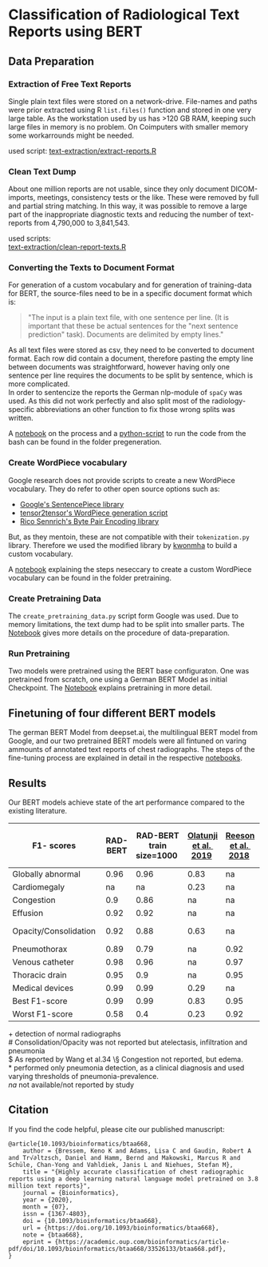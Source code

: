 # Classification of Radiological Text Reports using BERT

## Data Preparation
### Extraction of Free Text Reports
Single plain text files were stored on a network-drive. File-names and paths were prior extracted using R `list.files()` function and stored in one very large table. As the workstation used by us has >120 GB RAM, keeping such large files in memory is no problem. On Coimputers with smaller memory some workarrounds might be needed.   

used script: [text-extraction/extract-reports.R](text-extraction/extract-reports.R)

### Clean Text Dump
About one million reports are not usable, since they only document DICOM-imports, meetings, consistency tests or the like. These were removed by full and partial string matching. In this way, it was possible to remove a large part of the inappropriate diagnostic texts and reducing the number of text-reports from 4,790,000 to 3,841,543. 

used scripts:   
[text-extraction/clean-report-texts.R](text-extraction/clean-report-texts.R)

### Converting the Texts to Document Format
For generation of a custom vocabulary and for generation of training-data for BERT, the source-files need to be in a specific document format which is: 

> "The input is a plain text file, with one sentence per line. (It is important that these be actual sentences for the "next sentence prediction" task). Documents are delimited by empty lines."

As all text files were stored as csv, they need to be converted to document format. Each row did contain a document, therefore pasting the empty line between documents was straightforward, however having only one sentence per line requires the documents to be split by sentence, which is more complicated.  
In order to sentencize the reports the German nlp-module of `spaCy` was used. As this did not work perfectly and also split most of the radiology-specific abbreviations an other function to fix those wrong splits was written. 

A [notebook](pretraining/sentencizing.ipynb) on the process and a [python-script](pretraining/run_sentencizing.py) to run the code from the bash can be found in the folder pregeneration.

### Create WordPiece vocabulary
Google research does not provide scripts to create a new WordPiece vocabulary. They do refer to other open source options such as:

- [Google's SentencePiece library](https://github.com/google/sentencepiece)
- [tensor2tensor's WordPiece generation script](https://github.com/tensorflow/tensor2tensor/blob/master/tensor2tensor/data_generators/text_encoder_build_subword.py)
- [Rico Sennrich's Byte Pair Encoding library](https://github.com/rsennrich/subword-nmt)

But, as they mentoin, these are not compatible with their `tokenization.py` library. Therefore we used the modified library by [kwonmha](https://github.com/kwonmha/bert-vocab-builder) to build a custom vocabulary. 

A [notebook](pretraining/bert-custom-vocabulary.ipynb) explaining the steps neseccary to create a custom WordPiece vocabulary can be found in the folder pretraining. 

### Create Pretraining Data
The `create_pretraining_data.py` script form Google was used. Due to memory limitations, the text dump had to be split into smaller parts. The [Notebook](pretraining/notebooks/03_create-pretraining-data.ipynb) gives more details on the procedure of data-preparation.  

### Run Pretraining
Two models were pretrained using the BERT base configuraton. One was pretrained from scratch, one using a German BERT Model as initial Checkpoint. The [Notebook](pretraining/notebooks/04_run-pretraining.ipynb) explains pretraining in more detail. 

## Finetuning of four different BERT models
The german BERT Model from deepset.ai, the multilingual BERT model from Google, and our two pretrained BERT models were all fintuned on varing ammounts of annotated text reports of chest radiographs. 
The steps of the fine-tuning process are explained in detail in the respective [notebooks](finetuning). 

## Results
Our BERT models achieve state of the art performance compared to the existing literature. 

| F1- scores 		| RAD-BERT	| RAD-BERT train size=1000 | [Olatunji et al.  2019](https://arxiv.org/pdf/1905.02283.pdf) | [Reeson et al.  2018](https://www.ncbi.nlm.nih.gov/pubmed/29802131) |	[Friedlin et al.  2006](https://www.ncbi.nlm.nih.gov/pubmed/17238345) |	[Wang et al.   2017](https://arxiv.org/abs/1705.02315) |	MetaMap $   2017 |	[Asatryan et al.  2011](https://www.ncbi.nlm.nih.gov/pubmed/21093355) |	[Elkin et al.  2008](https://www.ncbi.nlm.nih.gov/pmc/articles/PMC2656026/) |   
|---|---|---|---|---|---|---|---|---|---|---|  
| Globally abnormal 	|	0.96  |	0.96	| 0.83		  | na 		| na 	|	0.93+ 		|0.91+ 			| na 		| na 		|  
| Cardiomegaly      	| na 	| na 	|	0.23      | na 	|	0.97	| 0.88 			|	0.9 		| na 		| na 		|  
| Congestion        	|	0.9	| 0.86 		| na 	  | na 	|	0.98	| 0.83§ 		|	0.77§ 		|	 na 	| na 		|  
| Effusion 	    	|	0.92	| 0.92 		|  na 	  | na 	|	0.98 	|	0.87		| 0.81 			| na 		| na 		|  
| Opacity/Consolidation |	0.92 	|	0.88 	|	0.63 	  | na 	| na 	| 0.91/0.80/0.77\# 	|	0.95/0.39/0.71\# |	0.24-0.57\* 	|	0.82 		|  
| Pneumothorax    	|	0.89    |	0.79	| na 		  |	0.92	| na 		|	0.86		| 0.46 			| na 		| na		|   
| Venous catheter  	|	0.98    |	0.96 	| na 	  |	0.97 	| na 	| na 		| na 		| na 		| na		|   
| Thoracic drain   	|	0.95    |	0.9	| na 		  |	0.95 	| na 	| na 		| na 		| na 		| na 		|  
| Medical devices  	|	0.99    |	0.99	| 0.29 		  | na 	| na 	| na 		| na 		| na 		| na 		|  
| Best F1-score    	|	0.99    |	0.99 	|	0.83 	  | 	0.95 	|	0.98 	|	0.93 		|	0.95 		|	0.57		| 0.82 			|  
| Worst F1-score   	|	0.58	| 0.4 		|	0.23 	  | 	0.92	| 0.97		| 0.52			| 0.39			| 0.24			| 0.82 			|  

\+ detection of normal radiographs  
\# Consolidation/Opacity was not reported but atelectasis, infiltration and pneumonia  
\$ As reported by Wang et al.34 
\§ Congestion not reported, but edema.  
\* performed only pneumonia detection, as a clinical diagnosis and used varying thresholds of pneumonia-prevalence.  
_na_ not available/not reported by study

## Citation
If you find the code helpful, please cite our published manuscript:  
```
@article{10.1093/bioinformatics/btaa668,
    author = {Bressem, Keno K and Adams, Lisa C and Gaudin, Robert A and Tr√∂ltzsch, Daniel and Hamm, Bernd and Makowski, Marcus R and Schüle, Chan-Yong and Vahldiek, Janis L and Niehues, Stefan M},
    title = "{Highly accurate classification of chest radiographic reports using a deep learning natural language model pretrained on 3.8 million text reports}",
    journal = {Bioinformatics},
    year = {2020},
    month = {07},
    issn = {1367-4803},
    doi = {10.1093/bioinformatics/btaa668},
    url = {https://doi.org/10.1093/bioinformatics/btaa668},
    note = {btaa668},
    eprint = {https://academic.oup.com/bioinformatics/article-pdf/doi/10.1093/bioinformatics/btaa668/33526133/btaa668.pdf},
}


